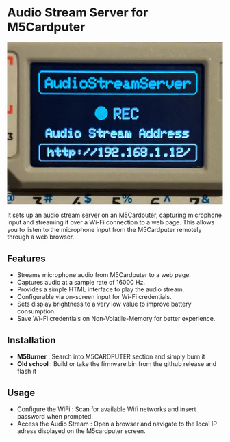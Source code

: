 # Audio Stream Server for M5Cardputer

![](./audio-stream.jpg)

It sets up an audio stream server on an M5Cardputer, capturing microphone input and streaming it over a Wi-Fi connection to a web page. This allows you to listen to the microphone input from the M5Cardputer remotely through a web browser.


## Features

- Streams microphone audio from M5Cardputer to a web page.
- Captures audio at a sample rate of 16000 Hz.
- Provides a simple HTML interface to play the audio stream.
- Configurable via on-screen input for Wi-Fi credentials.
- Sets display brightness to a very low value to improve battery consumption.
- Save Wi-Fi credentials on Non-Volatile-Memory for better experience.


## Installation

- <b>M5Burner</b> : Search into M5CARDPUTER section and simply burn it
- <b>Old school</b> : Build or take the firmware.bin from the github release and flash it


## Usage

- Configure the WiFi : Scan for available Wifi networks and insert password when prompted. 
- Access the Audio Stream : Open a browser and navigate to the local IP adress displayed on the M5cardputer screen.

